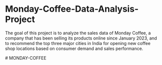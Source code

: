 # Monday-Coffee-Data-Analysis-Project
The goal of this project is to analyze the sales data of Monday Coffee, a company that has been selling its products online since January 2023, and to recommend the top three major cities in India for opening new coffee shop locations based on consumer demand and sales performance.


#   M O N D A Y - C O F F E E  
 